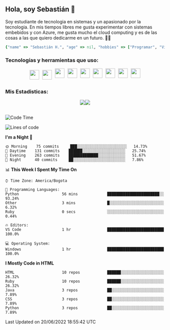 ## Hola, soy Sebastián 👋

Soy estudiante de tecnologia en sistemas y un apasionado por la tecnologia.
En mis tiempos libres me gusta experimentar con sistemas embebidos y con Azure, me gusta mucho el cloud computing y es de las cosas a las que quiero dedicarme en un futuro. 🚀🌠

```Ruby
{"name" => "Sebastián H.", "age" => nil, "hobbies" => ["Programar", "Videojuegos", "Aprender nuevas cosas"]}
```


### Tecnologías y herramientas que uso: 
<div style="display: flex; flex-direction: row; justify-content: center;">
  <img src="https://cdn.svgporn.com/logos/ruby.svg" width="30px" height="30px" hspace="5" vspace="5"/>
  <img src="https://cdn.svgporn.com/logos/python.svg" width="30px" height="30px" hspace="5" vspace="5"/>
  <img src="https://cdn.svgporn.com/logos/javascript.svg" width="30px" height="30px" hspace="5"/>
    <img src="https://cdn.svgporn.com/logos/vue.svg" width="30px" height="30px" hspace="5"/>
  <img src="https://cdn.svgporn.com/logos/arduino.svg" width="30px" height="30px" hspace="5"/>
<!--   <img src="https://cdn.svgporn.com/logos/raspberry-pi.svg" width="30px" height="30px" hspace="5"/>
  <img src="https://cdn.svgporn.com/logos/google-cloud.svg" width="30px" height="30px" hspace="5"/>
  <img src="https://cdn.svgporn.com/logos/azure-icon.svg" width="30px" height="30px" hspace="5"/> -->
  <img src="https://cdn.svgporn.com/logos/bash-icon.svg" width="30px" height="30px" hspace="5"/>
  <img src="https://cdn.svgporn.com/logos/visual-studio-code.svg" width="30px" height="30px" hspace="5"/>
  <img src="https://cdn.svgporn.com/logos/intellij-idea.svg" width="30px" height="30px" hspace="5"/>
  <img src="https://cdn.svgporn.com/logos/hyper.svg" width="30px" height="30px" hspace="5"/>
</div>


 ### Mis Estadisticas: 
 
 
<div style="display: flex; flex-direction: row; justify-content: center;">
  <img src="https://www.codewars.com/users/Sebas1012/badges/micro"/>
<!--   <img src="https://wakatime.com/badge/user/31bb2cbb-77e5-4675-9c9f-d6e01498f94d.svg"/> -->
  <img src="https://visitor-badge.laobi.icu/badge?page_id=Sebas1012.Sebas1012%22"/>
</div>

<br>

<!--START_SECTION:waka-->
![Code Time](http://img.shields.io/badge/Code%20Time-0%20secs-blue)

![Lines of code](https://img.shields.io/badge/From%20Hello%20World%20I%27ve%20Written-73%20Thousand%20lines%20of%20code-blue)

**I'm a Night 🦉** 

```text
🌞 Morning    75 commits     ███░░░░░░░░░░░░░░░░░░░░░░   14.73% 
🌆 Daytime    131 commits    ██████░░░░░░░░░░░░░░░░░░░   25.74% 
🌃 Evening    263 commits    █████████████░░░░░░░░░░░░   51.67% 
🌙 Night      40 commits     ██░░░░░░░░░░░░░░░░░░░░░░░   7.86%

```


📊 **This Week I Spent My Time On** 

```text
⌚︎ Time Zone: America/Bogota

💬 Programming Languages: 
Python                   56 mins             ███████████████████████░░   93.24% 
Other                    3 mins              █░░░░░░░░░░░░░░░░░░░░░░░░   6.32% 
Ruby                     0 secs              ░░░░░░░░░░░░░░░░░░░░░░░░░   0.44%

🔥 Editors: 
VS Code                  1 hr                █████████████████████████   100.0%

💻 Operating System: 
Windows                  1 hr                █████████████████████████   100.0%

```

**I Mostly Code in HTML** 

```text
HTML                     10 repos            ██████░░░░░░░░░░░░░░░░░░░   26.32% 
Ruby                     10 repos            ██████░░░░░░░░░░░░░░░░░░░   26.32% 
Java                     3 repos             ██░░░░░░░░░░░░░░░░░░░░░░░   7.89% 
CSS                      3 repos             ██░░░░░░░░░░░░░░░░░░░░░░░   7.89% 
Python                   3 repos             ██░░░░░░░░░░░░░░░░░░░░░░░   7.89%

```



 Last Updated on 20/06/2022 18:55:42 UTC
<!--END_SECTION:waka-->
